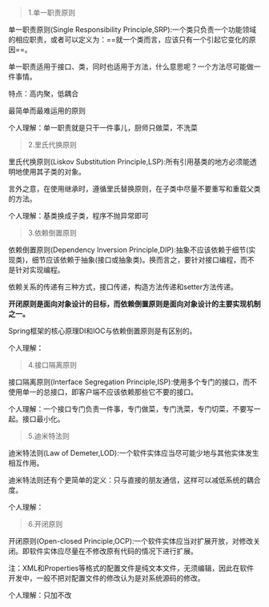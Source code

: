 > 1.单一职责原则

单一职责原则(Single Responsibility Principle,SRP):一个类只负责一个功能领域的相应职责，或者可以定义为：==就一个类而言，应该只有一个引起它变化的原因==。

单一职责适用于接口、类，同时也适用于方法，什么意思呢？一个方法尽可能做一件事情。

特点：高内聚，低耦合

最简单而最难运用的原则

个人理解：单一职责就是只干一件事儿，厨师只做菜，不洗菜

> 2.里氏代换原则

里氏代换原则(Liskov Substitution Principle,LSP):所有引用基类的地方必须能透明地使用其子类的对象。

言外之意，在使用继承时，遵循里氏替换原则，在子类中尽量不要重写和重载父类的方法。

个人理解：基类换成子类，程序不抛异常即可

> 3.依赖倒置原则

依赖倒置原则(Dependency Inversion Principle,DIP):抽象不应该依赖于细节(实现类)，细节应该依赖于抽象(接口或抽象类)。换而言之，要针对接口编程，而不是针对实现编程。

依赖关系的传递有三种方式，接口传递，构造方法传递和setter方法传递。

**开闭原则是面向对象设计的目标，而依赖倒置原则是面向对象设计的主要实现机制之一。**

Spring框架的核心原理DI和IOC与依赖倒置原则是有区别的。

个人理解：

> 4.接口隔离原则

接口隔离原则(Interface Segregation Principle,ISP):使用多个专门的接口，而不使用单一的总接口，即客户端不应该依赖那些它不要的接口。

个人理解：一个接口专门负责一件事，专门做菜，专门洗菜，专门切菜，不要写一起。接口最小化。

> 5.迪米特法则

迪米特法则(Law of Demeter,LOD):一个软件实体应当尽可能少地与其他实体发生相互作用。

迪米特法则还有个更简单的定义：只与直接的朋友通信，这样可以减低系统的耦合度。

个人理解：

> 6.开闭原则

开闭原则(Open-closed Principle,OCP):一个软件实体应当对扩展开放，对修改关闭。即软件实体应尽量在不修改原有代码的情况下进行扩展。

注：XML和Properties等格式的配置文件是纯文本文件，无须编辑，因此在软件开发中，一般不把对配置文件的修改认为是对系统源码的修改。

个人理解：只加不改
